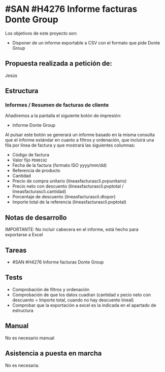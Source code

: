 # #SAN #H4276 Informe facturas Donte Group

Los objetivos de este proyecto son:
+ Disponer de un informe exportable a CSV con el formato que pide Donte Group

## Propuesta realizada a petición de:
Jesús

## Estructura

### Informes / Resumen de facturas de cliente
Añadiremos a la pantalla el siguiente botón de impresión:
+ Informe Donte Group

Al pulsar este botón se generará un informe basado en la misma consulta que el informe estándar en cuanto a filtros y ordenación, que incluirá una fila por línea de factura y que mostrará las siguientes columnas:

+ Código de factura
+ Valor fijo `PD00192`
+ Fecha de la factura (formato ISO yyyy/mm/dd)
+ Referencia de producto
+ Cantidad
+ Precio de compra unitario (lineasfacturascli.pvpunitario)
+ Precio neto con descuento (lineasfacturascli.pvptotal / lineasfacturascli.cantidad)
+ Porcentaje de descuento (lineasfacturascli.dtopor)
+ Importe total de la referencia (lineasfacturascli.pvptotal)

## Notas de desarrollo
IMPORTANTE: No incluir cabecera en el informe, está hecho para exportarse a Excel

## Tareas
* #SAN #H4276 Informe facturas Donte Group


## Tests
+ Comprobación de filtros y ordenación
+ Comprobación de que los datos cuadran (cantidad x pecio neto con descuento = Importe total, cuando no hay descuento lineal)
+ Comprobar que la exportación a excel es la indicada en el apartado de estructura

## Manual
No es necesario manual

## Asistencia a puesta en marcha
No es necesaria.
